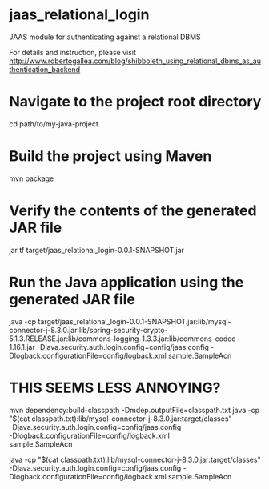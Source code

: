 # jaas_relational_login
JAAS module for authenticating against a relational DBMS

For details and instruction, please visit http://www.robertogallea.com/blog/shibboleth_using_relational_dbms_as_authentication_backend



# Navigate to the project root directory
cd path/to/my-java-project

# Build the project using Maven
mvn package

# Verify the contents of the generated JAR file
jar tf target/jaas_relational_login-0.0.1-SNAPSHOT.jar

# Run the Java application using the generated JAR file
java -cp target/jaas_relational_login-0.0.1-SNAPSHOT.jar:lib/mysql-connector-j-8.3.0.jar:lib/spring-security-crypto-5.1.3.RELEASE.jar:lib/commons-logging-1.3.3.jar:lib/commons-codec-1.16.1.jar -Djava.security.auth.login.config=config/jaas.config -Dlogback.configurationFile=config/logback.xml sample.SampleAcn

# THIS SEEMS LESS ANNOYING?
mvn dependency:build-classpath -Dmdep.outputFile=classpath.txt
java -cp "$(cat classpath.txt):lib/mysql-connector-j-8.3.0.jar:target/classes" \
  -Djava.security.auth.login.config=config/jaas.config \
  -Dlogback.configurationFile=config/logback.xml \
  sample.SampleAcn

java -cp "$(cat classpath.txt):lib/mysql-connector-j-8.3.0.jar:target/classes" -Djava.security.auth.login.config=config/jaas.config -Dlogback.configurationFile=config/logback.xml sample.SampleAcn
